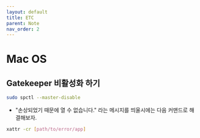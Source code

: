 ```yaml
---
layout: default
title: ETC
parent: Note
nav_order: 2
---
```


# Mac OS

## Gatekeeper 비활성화 하기

```bash
sudo spctl --master-disable
```

- "손상되었기 때문에 열 수 없습니다." 라는 메시지를 띄울시에는 다음 커맨드로 해결해보자.

```bash
xattr -cr [path/to/error/app]
```
